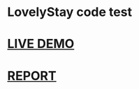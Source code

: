 # LovelyStay code test

# [LIVE DEMO]()


# [REPORT](https://docs.google.com/document/d/15AydpTr0Gn-BwYfxcADnLZHHXdiipG4J72CBFeehEFw/edit)
